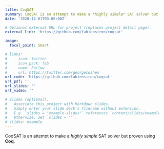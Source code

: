 ```yaml
---
title: CoqSAT
summary: CoqSAT is an attempt to make a *highly simple* SAT solver but proven using **Coq**.
date: '2020-12-01T00:00:00Z'

# Optional external URL for project (replaces project detail page).
external_link: 'https://github.com/fabiensiron/coqsat'

image:
  focal_point: Smart

# links:
#   - icon: twitter
#     icon_pack: fab
#     name: Follow
#     url: https://twitter.com/georgecushen
url_code: 'https://github.com/fabiensiron/coqsat'
url_pdf: ''
url_slides: ''
url_video: ''

# Slides (optional).
#   Associate this project with Markdown slides.
#   Simply enter your slide deck's filename without extension.
#   E.g. `slides = "example-slides"` references `content/slides/example-slides.md`.
#   Otherwise, set `slides = ""`.
# slides: example
---
```


CoqSAT is an attempt to make a *highly simple* SAT solver but proven using **Coq**.

